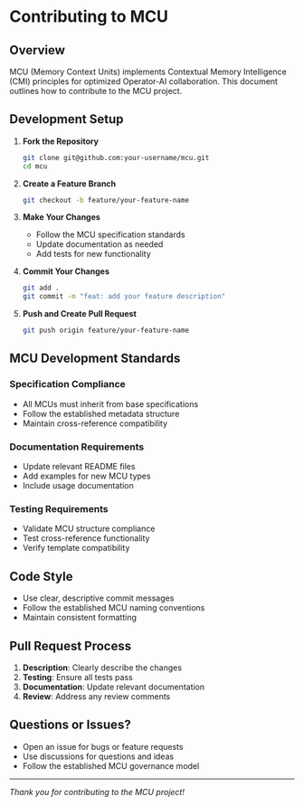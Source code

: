 # Contributing to MCU

## Overview

MCU (Memory Context Units) implements Contextual Memory Intelligence (CMI) principles for optimized Operator-AI collaboration. This document outlines how to contribute to the MCU project.

## Development Setup

1. **Fork the Repository**
   ```bash
   git clone git@github.com:your-username/mcu.git
   cd mcu
   ```

2. **Create a Feature Branch**
   ```bash
   git checkout -b feature/your-feature-name
   ```

3. **Make Your Changes**
   - Follow the MCU specification standards
   - Update documentation as needed
   - Add tests for new functionality

4. **Commit Your Changes**
   ```bash
   git add .
   git commit -m "feat: add your feature description"
   ```

5. **Push and Create Pull Request**
   ```bash
   git push origin feature/your-feature-name
   ```

## MCU Development Standards

### **Specification Compliance**
- All MCUs must inherit from base specifications
- Follow the established metadata structure
- Maintain cross-reference compatibility

### **Documentation Requirements**
- Update relevant README files
- Add examples for new MCU types
- Include usage documentation

### **Testing Requirements**
- Validate MCU structure compliance
- Test cross-reference functionality
- Verify template compatibility

## Code Style

- Use clear, descriptive commit messages
- Follow the established MCU naming conventions
- Maintain consistent formatting

## Pull Request Process

1. **Description**: Clearly describe the changes
2. **Testing**: Ensure all tests pass
3. **Documentation**: Update relevant documentation
4. **Review**: Address any review comments

## Questions or Issues?

- Open an issue for bugs or feature requests
- Use discussions for questions and ideas
- Follow the established MCU governance model

---

*Thank you for contributing to the MCU project!*
